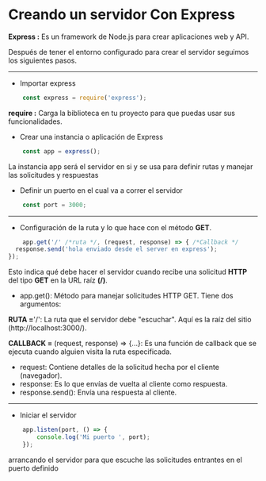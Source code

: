 # Creando un servidor Con Express

**Express :** Es un framework de Node.js para crear aplicaciones web y API.

Después de tener el entorno configurado para crear el servidor seguimos los siguientes pasos.

---

- Importar express

```Javascript
    const express = require('express');
```

**require :** Carga la biblioteca en tu proyecto para que puedas usar sus funcionalidades.

- Crear una instancia o aplicación de Express

```Javascript
    const app = express();
```

La instancia app será el servidor en si y se usa para definir rutas y manejar las solicitudes y respuestas

- Definir un puerto en el cual va a correr el servidor

```Javascript
    const port = 3000;
```

---

- Configuración de la ruta y lo que hace con el método **GET**.

```Javascript
    app.get('/' /*ruta */, (request, response) => { /*Callback */
  response.send('hola enviado desde el server en express');
});
```

Esto indica qué debe hacer el servidor cuando recibe una solicitud **HTTP** del tipo **GET** en la URL raíz **(/)**.

- app.get(): Método para manejar solicitudes HTTP GET. Tiene dos argumentos:

**RUTA =**'/': La ruta que el servidor debe "escuchar". Aquí es la raíz del sitio (http://localhost:3000/).

**CALLBACK =** (request, response) => {...}: Es una función de callback que se ejecuta cuando alguien visita la ruta especificada.

- request: Contiene detalles de la solicitud hecha por el cliente (navegador).
- response: Es lo que envías de vuelta al cliente como respuesta.
- response.send(): Envía una respuesta al cliente.

---

- Iniciar el servidor

```Javascript
    app.listen(port, () => {
        console.log('Mi puerto ', port);
    });
```

arrancando el servidor para que escuche las solicitudes entrantes en el puerto definido
